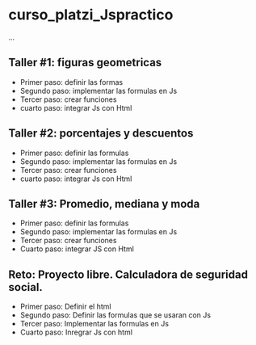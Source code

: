 # curso_platzi_Jspractico

...

 ## Taller #1: figuras geometricas

 - Primer paso: definir las formas 
 - Segundo paso: implementar las formulas en Js
 - Tercer paso: crear funciones
 - cuarto paso: integrar Js con Html 

 ## Taller #2: porcentajes y descuentos

 - Primer paso: definir las formulas 
 - Segundo paso: implementar las formulas en Js
 - Tercer paso: crear funciones
 - cuarto paso: integrar Js con Html 

 ## Taller #3: Promedio, mediana y moda

 - Primer paso: definir las formulas
 - Segundo paso: implementar las formulas en Js
 - Tercer paso: crear funciones
 - Cuarto paso: integrar JS con Html

 ## Reto: Proyecto libre. Calculadora de seguridad social.
 
 - Primer paso: Definir el html
 - Segundo paso: Definir las formulas que se usaran con Js
 - Tercer paso: Implementar las formulas en Js
 - Cuarto paso: Inregrar Js con html 